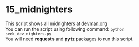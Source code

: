 # 15_midnighters

This script shows all midnighters at [devman.org](https://devman.org/)  
You can run the script using following command: `python seek_dev_nighters.py`  
You will need **requests** and **pytz** packages to run this script.  